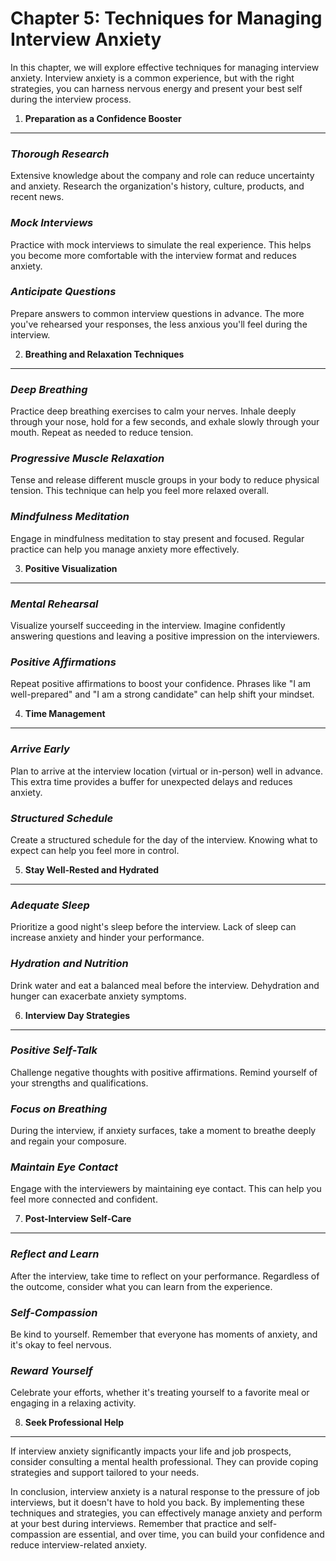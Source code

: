 Chapter 5: Techniques for Managing Interview Anxiety
====================================================

In this chapter, we will explore effective techniques for managing interview anxiety. Interview anxiety is a common experience, but with the right strategies, you can harness nervous energy and present your best self during the interview process.

1. **Preparation as a Confidence Booster**
------------------------------------------

### *Thorough Research*

Extensive knowledge about the company and role can reduce uncertainty and anxiety. Research the organization's history, culture, products, and recent news.

### *Mock Interviews*

Practice with mock interviews to simulate the real experience. This helps you become more comfortable with the interview format and reduces anxiety.

### *Anticipate Questions*

Prepare answers to common interview questions in advance. The more you've rehearsed your responses, the less anxious you'll feel during the interview.

2. **Breathing and Relaxation Techniques**
------------------------------------------

### *Deep Breathing*

Practice deep breathing exercises to calm your nerves. Inhale deeply through your nose, hold for a few seconds, and exhale slowly through your mouth. Repeat as needed to reduce tension.

### *Progressive Muscle Relaxation*

Tense and release different muscle groups in your body to reduce physical tension. This technique can help you feel more relaxed overall.

### *Mindfulness Meditation*

Engage in mindfulness meditation to stay present and focused. Regular practice can help you manage anxiety more effectively.

3. **Positive Visualization**
-----------------------------

### *Mental Rehearsal*

Visualize yourself succeeding in the interview. Imagine confidently answering questions and leaving a positive impression on the interviewers.

### *Positive Affirmations*

Repeat positive affirmations to boost your confidence. Phrases like "I am well-prepared" and "I am a strong candidate" can help shift your mindset.

4. **Time Management**
----------------------

### *Arrive Early*

Plan to arrive at the interview location (virtual or in-person) well in advance. This extra time provides a buffer for unexpected delays and reduces anxiety.

### *Structured Schedule*

Create a structured schedule for the day of the interview. Knowing what to expect can help you feel more in control.

5. **Stay Well-Rested and Hydrated**
------------------------------------

### *Adequate Sleep*

Prioritize a good night's sleep before the interview. Lack of sleep can increase anxiety and hinder your performance.

### *Hydration and Nutrition*

Drink water and eat a balanced meal before the interview. Dehydration and hunger can exacerbate anxiety symptoms.

6. **Interview Day Strategies**
-------------------------------

### *Positive Self-Talk*

Challenge negative thoughts with positive affirmations. Remind yourself of your strengths and qualifications.

### *Focus on Breathing*

During the interview, if anxiety surfaces, take a moment to breathe deeply and regain your composure.

### *Maintain Eye Contact*

Engage with the interviewers by maintaining eye contact. This can help you feel more connected and confident.

7. **Post-Interview Self-Care**
-------------------------------

### *Reflect and Learn*

After the interview, take time to reflect on your performance. Regardless of the outcome, consider what you can learn from the experience.

### *Self-Compassion*

Be kind to yourself. Remember that everyone has moments of anxiety, and it's okay to feel nervous.

### *Reward Yourself*

Celebrate your efforts, whether it's treating yourself to a favorite meal or engaging in a relaxing activity.

8. **Seek Professional Help**
-----------------------------

If interview anxiety significantly impacts your life and job prospects, consider consulting a mental health professional. They can provide coping strategies and support tailored to your needs.

In conclusion, interview anxiety is a natural response to the pressure of job interviews, but it doesn't have to hold you back. By implementing these techniques and strategies, you can effectively manage anxiety and perform at your best during interviews. Remember that practice and self-compassion are essential, and over time, you can build your confidence and reduce interview-related anxiety.

